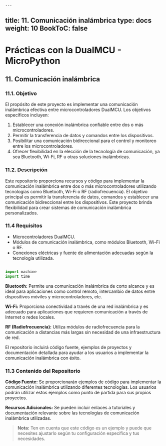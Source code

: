     ---
title: 11. Comunicación inalámbrica
type: docs
weight: 10
BookToC: false
---

# Prácticas con la DualMCU - MicroPython

##    11. Comunicación inalámbrica
### 11.1. Objetivo
El propósito de este proyecto es implementar una comunicación inalámbrica efectiva entre microcontroladores DualMCU. Los objetivos específicos incluyen:

1. Establecer una conexión inalámbrica confiable entre dos o más microcontroladores.
2. Permitir la transferencia de datos y comandos entre los dispositivos.
3. Posibilitar una comunicación bidireccional para el control y monitoreo entre los microcontroladores.
4. Ofrecer flexibilidad en la elección de la tecnología de comunicación, ya sea Bluetooth, Wi-Fi, RF u otras soluciones inalámbricas.


### 11.2. Descripción
Este repositorio proporciona recursos y código para implementar la comunicación inalámbrica entre dos o más microcontroladores utilizando tecnologías como Bluetooth, Wi-Fi o RF (radiofrecuencia). El objetivo principal es permitir la transferencia de datos, comandos y establecer una comunicación bidireccional entre los dispositivos. Este proyecto brinda flexibilidad para crear sistemas de comunicación inalámbrica personalizados.
### 11.4 Requisitos
+ Microcontroladores DualMCU.
+ Módulos de comunicación inalámbrica, como módulos Bluetooth, Wi-Fi o RF.
+ Conexiones eléctricas y fuente de alimentación adecuadas según la tecnología utilizada.

```python

import machine
import time


```





**Bluetooth:** Permite una comunicación inalámbrica de corto alcance y es ideal para aplicaciones como control remoto, intercambio de datos entre dispositivos móviles y microcontroladores, etc.

**Wi-Fi:** Proporciona conectividad a través de una red inalámbrica y es adecuado para aplicaciones que requieren comunicación a través de Internet o redes locales.

**RF (Radiofrecuencia):** Utiliza módulos de radiofrecuencia para la comunicación a distancias más largas sin necesidad de una infraestructura de red.

El repositorio incluirá código fuente, ejemplos de proyectos y documentación detallada para ayudar a los usuarios a implementar la comunicación inalámbrica con éxito.

### 11.3 Contenido del Repositorio
**Código Fuente:** Se proporcionarán ejemplos de código para implementar la comunicación inalámbrica utilizando diferentes tecnologías. Los usuarios podrán utilizar estos ejemplos como punto de partida para sus propios proyectos.


**Recursos Adicionales:** Se pueden incluir enlaces a tutoriales y documentación relevante sobre las tecnologías de comunicación inalámbrica utilizadas.

 

 > **Nota:** Ten en cuenta que este código es un ejemplo y puede que necesites ajustarlo según tu configuración específica y tus necesidades.